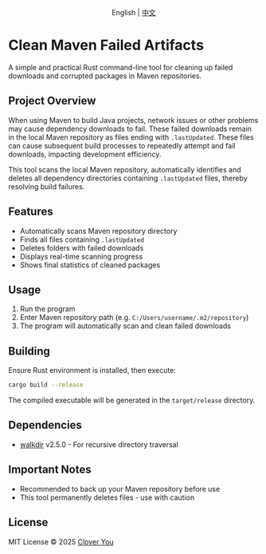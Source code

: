 <p align="center">English | <a href="README.zh-CN.md">中文</a></p>

# Clean Maven Failed Artifacts

A simple and practical Rust command-line tool for cleaning up failed downloads and corrupted packages in Maven repositories.

## Project Overview

When using Maven to build Java projects, network issues or other problems may cause dependency downloads to fail. These failed downloads remain in the local Maven repository as files ending with `.lastUpdated`. These files can cause subsequent build processes to repeatedly attempt and fail downloads, impacting development efficiency.

This tool scans the local Maven repository, automatically identifies and deletes all dependency directories containing `.lastUpdated` files, thereby resolving build failures.

## Features

- Automatically scans Maven repository directory
- Finds all files containing `.lastUpdated`
- Deletes folders with failed downloads
- Displays real-time scanning progress
- Shows final statistics of cleaned packages

## Usage

1. Run the program
2. Enter Maven repository path (e.g. `C:/Users/username/.m2/repository`)
3. The program will automatically scan and clean failed downloads

## Building

Ensure Rust environment is installed, then execute:

```bash
cargo build --release
```

The compiled executable will be generated in the `target/release` directory.

## Dependencies

- [walkdir](https://crates.io/crates/walkdir) v2.5.0 - For recursive directory traversal

## Important Notes

- Recommended to back up your Maven repository before use
- This tool permanently deletes files - use with caution

## License

MIT License © 2025 [Clover You](https://github.com/clovu)
